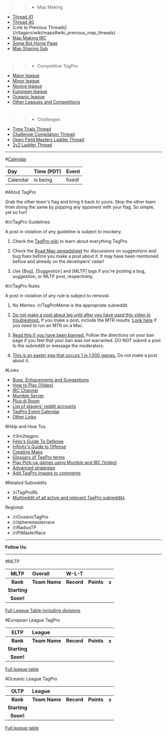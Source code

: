>>* Map Making
* [Thread 41](http://redd.it/2qhv19)
* [Thread 40](http://redd.it/2ofuev)
* [Link to Previous Threads]
(/r/tagpro/wiki/maps#wiki_previous_map_threads)
* [Map Making IRC](http://bit.ly/1BQsq0o)
* [Some Bot Home Page](http://maps.jukejuice.com/)
* [Map Sharing Sub](/r/TagProMapSharing)

>>#

>>* Competitive TagPro
* [Major league](/r/MLTP)
* [Minor league](/r/minorLTP)
* [Novice league](/r/NLTP)
* [European league](/r/ELTP)
* [Oceanic league](/r/OLTP)
* [Other Leagues and Competitions](http://bit.ly/1xS4JWw)

>>#

>>* Challenges
* [Time Trials Thread](/1k0gts)
* [Challenge Compilation Thread](/1sdo0n)
* [Open Field Masters Ladder Thread](http://goo.gl/U9QfyB)
* [2v2 Ladder Thread](http://goo.gl/PYGIy7)

---

[](http://tagpro.gg)

#[Calendar](http://goo.gl/3WWk2P)

[](#cal)

|Day|Time (PDT)|Event
|:-|:-|:-
| Calendar | is being | fixed!
[](#cal)

#About TagPro

Grab the other team's flag and bring it back to yours. Stop the other team from doing the same by popping any opponent with your flag. So simple, yet so fun!

#/r/TagPro Guidelines

A post in violation of any guideline is subject to mockery.

1. Check the [TagPro wiki](/r/TagPro/wiki/) to learn about everything TagPro.

2. Check the [Road Map spreadsheet](/1ydlcc) for discussions on suggestions and bug fixes before you make a post about it. It may have been mentioned before and already on the developers' radar!

3. Use [Bug], [Suggestion] and [MLTP] tags if you're posting a bug, suggestion, or MLTP post, respectively.

#/r/TagPro Rules

A post in violation of any rule is subject to removal.

1. No Memes. /r/TagProMeme is the appropriate subreddit.

2. [Do not make a post about lag until after you have used this video to troubleshoot.](http://youtu.be/0qUW56R6kTI) If you make a post, include the MTR results.  [Look here](http://redd.it/2j6qx7) if you need to run an MTR on a Mac.

3. [Read this if you have been banned.](http://i.imgur.com/uxYCUaw.png) Follow the directions on your ban page if you feel that your ban was not warranted. DO NOT submit a post to the subreddit or message the moderators.

4. [This is an easter egg that occurs 1 in 1,000 games.](http://i.imgur.com/vN3MKln.jpg) Do not make a post about it.

#Links

- [Bugs, Enhacements and Suggestions](http://bit.ly/1xNzHPm)
- [How to Play (Video)](http://youtu.be/mCO1HsOcXM4)
- [IRC Channel](http://tinyurl.com/tpirc)
- [Mumble Server](/r/tagpro/wiki/mumble)
- [Plug.dj Room](https://plug.dj/tagpro)
- [List of players' reddit accounts](http://goo.gl/zAM2oy)
- [TagPro Event Calendar](/20unlu)
- [Other Links](/r/TagPro/wiki/links)

#Help and How Tos

- /r/lrn2tagpro
- [Felix's Guide To Defense](http://redd.it/1njysa)
- [Infinity's Guide to Offense](http://redd.it/2oevl3)
- [Creating Maps](/r/tagpro/wiki/mapcreation)
- [Glossary of TagPro terms](/r/tagpro/wiki/glossary)
- [Play Pick-up games using Mumble and IRC (Video)](http://youtu.be/cpJfmpNy4EU)
- [Advanced strategies](/r/tagpro/wiki/strategy)
- [Add TagPro images to comments](/1q3nvw)

#Related Subreddits

- /r/TagProIRL
- [Multireddit of all active and relevant TagPro subreddits](/u/DrRecommended/m/tagpro)

Regional:

- /r/OceanicTagPro
- /r/spheremasterrace
- /r/RadiusTP
- /r/PiMasterRace

---
**Follow Us:** [](https://www.fb.com/tagprogame) [](https://twitter.com/TheKoalaBeast)

---
[](http://tinyurl.com/nho6fr2)

#MLTP

[](#standings)

MLTP|Overall|W-L-T|||
:-:|:--|:-:|:-:|:-:
**Rank**|**Team Name**|**Record**|**Points**|**±**
|**Starting**|||
|**Soon!**|||


[Full League Table including divisions](http://goo.gl/RLj0iq)

#European League TagPro

ELTP|League||||
:-:|:--|:-:|:-:|:-:
**Rank**|**Team Name**|**Record**|**Points**|**±**
|**Starting**|||
|**Soon!**|||

[Full league table](http://eltp.eu/eltp-league-table/)

#Oceanic League TagPro

OLTP|League||||
:-:|:--|:-:|:-:|:-:
**Rank**|**Team Name**|**Record**|**Points**|**±**
|**Starting**|||
|**Soon!**|||


[Full league table](http://goo.gl/Igihbt)

####

[](#default)
[](#default)
[](#default)
[](#default)
[](#default)
[](#default)